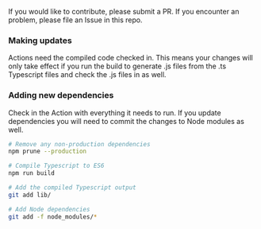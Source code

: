 If you would like to contribute, please submit a PR. If you encounter an
problem, please file an Issue in this repo.

### Making updates

Actions need the compiled code checked in. This means your changes will only
take effect if you run the build to generate .js files from the .ts Typescript
files and check the .js files in as well.

### Adding new dependencies

Check in the Action with everything it needs to run. If you update dependencies
you will need to commit the changes to Node modules as well.

```bash
# Remove any non-production dependencies
npm prune --production

# Compile Typescript to ES6
npm run build

# Add the compiled Typescript output
git add lib/

# Add Node dependencies
git add -f node_modules/*
```
